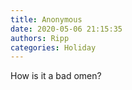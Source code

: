 ```yaml
---
title: Anonymous
date: 2020-05-06 21:15:35
authors: Ripp
categories: Holiday
---
```


 How is it a bad omen?